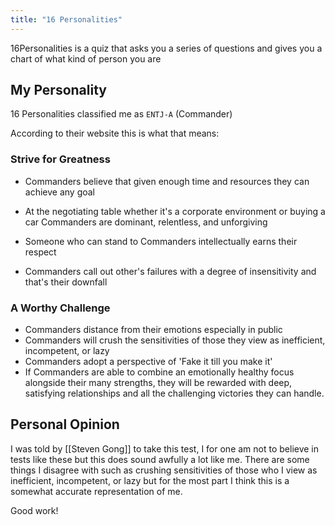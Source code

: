 ```yaml
---
title: "16 Personalities"
---
```


16Personalities is a quiz that asks you a series of questions and gives you a chart of what kind of person you are

## My Personality

16 Personalities classified me as `ENTJ-A` (Commander)

According to their website this is what that means:

### Strive for Greatness

 - Commanders believe that given enough time and resources they can achieve any goal
 - At the negotiating table whether it's a corporate environment or buying a car Commanders are dominant, relentless, and unforgiving
 - Someone who can stand to Commanders intellectually earns their respect

- Commanders call out other's failures with a degree of insensitivity and that's their downfall

### A Worthy Challenge

- Commanders distance from their emotions especially in public 
- Commanders will crush the sensitivities of those they view as inefficient, incompetent, or lazy
- Commanders adopt a perspective of 'Fake it till you make it'
- If Commanders are able to combine an emotionally healthy focus alongside their many strengths, they will be rewarded with deep, satisfying relationships and all the challenging victories they can handle.

## Personal Opinion

I was told by [[Steven Gong]] to take this test, I for one am not to believe in tests like these but this does sound awfully a lot like me. There are some things I disagree with such as crushing sensitivities of those who I view as inefficient, incompetent, or lazy but for the most part I think this is a somewhat accurate representation of me.

Good work!
